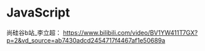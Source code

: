 # JavaScript
尚硅谷b站_李立超：
https://www.bilibili.com/video/BV1YW411T7GX?p=2&vd_source=ab7430adcd2454717f4467af1e50689a 
